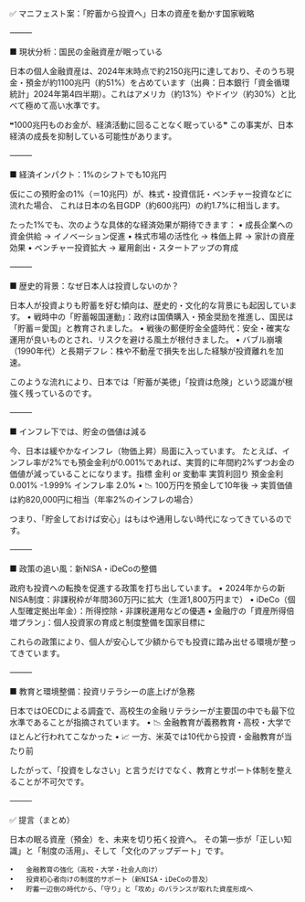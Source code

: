✅ マニフェスト案：「貯蓄から投資へ」日本の資産を動かす国家戦略

⸻

■ 現状分析：国民の金融資産が眠っている

日本の個人金融資産は、2024年末時点で約2150兆円に達しており、そのうち現金・預金が約1100兆円（約51%）を占めています（出典：日本銀行「資金循環統計」2024年第4四半期）。これはアメリカ（約13%）やドイツ（約30%）と比べて極めて高い水準です。

❝1000兆円ものお金が、経済活動に回ることなく眠っている❞
この事実が、日本経済の成長を抑制している可能性があります。

⸻

■ 経済インパクト：1%のシフトでも10兆円

仮にこの預貯金の1%（＝10兆円）が、株式・投資信託・ベンチャー投資などに流れた場合、
これは日本の名目GDP（約600兆円）の約1.7%に相当します。

たった1%でも、次のような具体的な経済効果が期待できます：
	•	成長企業への資金供給 → イノベーション促進
	•	株式市場の活性化 → 株価上昇 → 家計の資産効果
	•	ベンチャー投資拡大 → 雇用創出・スタートアップの育成

⸻

■ 歴史的背景：なぜ日本人は投資しないのか？

日本人が投資よりも貯蓄を好む傾向は、歴史的・文化的な背景にも起因しています。
	•	戦時中の「貯蓄報国運動」：政府は国債購入・預金奨励を推進し、国民は「貯蓄＝愛国」と教育されました。
	•	戦後の郵便貯金全盛時代：安全・確実な運用が良いものとされ、リスクを避ける風土が根付きました。
	•	バブル崩壊（1990年代）と長期デフレ：株や不動産で損失を出した経験が投資離れを加速。

このような流れにより、日本では「貯蓄が美徳」「投資は危険」という認識が根強く残っているのです。

⸻

■ インフレ下では、貯金の価値は減る

今、日本は緩やかなインフレ（物価上昇）局面に入っています。
たとえば、インフレ率が2%でも預金金利が0.001%であれば、実質的に年間約2%ずつお金の価値が減っていることになります。指標
金利 or 変動率
実質利回り
預金金利
0.001%
-1.999%
インフレ率
2.0%
	•	📉 100万円を預金して10年後 → 実質価値は約820,000円に相当（年率2%のインフレの場合）

つまり、「貯金しておけば安心」はもはや通用しない時代になってきているのです。

⸻

■ 政策の追い風：新NISA・iDeCoの整備

政府も投資への転換を促進する政策を打ち出しています。
	•	2024年からの新NISA制度：非課税枠が年間360万円に拡大（生涯1,800万円まで）
	•	iDeCo（個人型確定拠出年金）：所得控除・非課税運用などの優遇
	•	金融庁の「資産所得倍増プラン」：個人投資家の育成と制度整備を国家目標に

これらの政策により、個人が安心して少額からでも投資に踏み出せる環境が整ってきています。

⸻

■ 教育と環境整備：投資リテラシーの底上げが急務

日本ではOECDによる調査で、高校生の金融リテラシーが主要国の中でも最下位水準であることが指摘されています。
	•	📉 金融教育が義務教育・高校・大学でほとんど行われてこなかった
	•	📈 一方、米英では10代から投資・金融教育が当たり前

したがって、「投資をしなさい」と言うだけでなく、教育とサポート体制を整えることが不可欠です。

⸻

✅ 提言（まとめ）

日本の眠る資産（預金）を、未来を切り拓く投資へ。
その第一歩が「正しい知識」と「制度の活用」、そして「文化のアップデート」です。

	•	金融教育の強化（高校・大学・社会人向け）
	•	投資初心者向けの制度的サポート（新NISA・iDeCoの普及）
	•	貯蓄一辺倒の時代から、「守り」と「攻め」のバランスが取れた資産形成へ